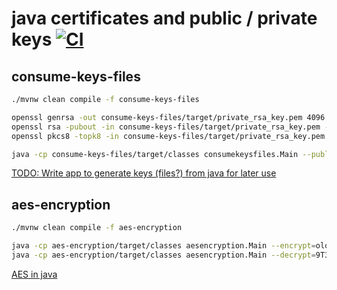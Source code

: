# java certificates and public / private keys [![CI](https://github.com/daggerok/java-rsa-pem-pkcs8-pk8-public-private-keys/workflows/CI/badge.svg)](https://github.com/daggerok/java-rsa-pem-pkcs8-pk8-public-private-keys/actions)

## consume-keys-files

```bash
./mvnw clean compile -f consume-keys-files

openssl genrsa -out consume-keys-files/target/private_rsa_key.pem 4096
openssl rsa -pubout -in consume-keys-files/target/private_rsa_key.pem -out consume-keys-files/target/public_key.pem
openssl pkcs8 -topk8 -in consume-keys-files/target/private_rsa_key.pem -inform pem -out consume-keys-files/target/private_key.pem -outform pem -nocrypt

java -cp consume-keys-files/target/classes consumekeysfiles.Main --public=consume-keys-files/target/public_key.pem --private=./consume-keys-files/target/private_key.pem
```

[TODO: Write app to generate keys (files?) from java for later use](https://www.devglan.com/java8/rsa-encryption-decryption-java)

## aes-encryption

```bash
./mvnw clean compile -f aes-encryption

java -cp aes-encryption/target/classes aesencryption.Main --encrypt=ololo
java -cp aes-encryption/target/classes aesencryption.Main --decrypt=9T3d2eg/O8ntHYO1UXdDZg==
```

[AES in java](https://www.devglan.com/corejava/java-aes-encypt-decrypt)
